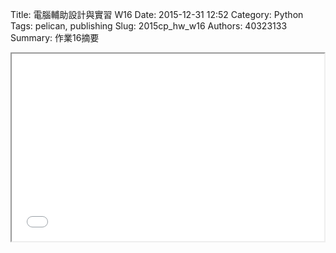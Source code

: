 Title: 電腦輔助設計與實習  W16
Date: 2015-12-31 12:52
Category: Python
Tags: pelican, publishing
Slug: 2015cp_hw_w16
Authors: 40323133
Summary: 作業16摘要

<iframe src="40323156_cp_w16_p.html" width="500" height="300"></iframe>

